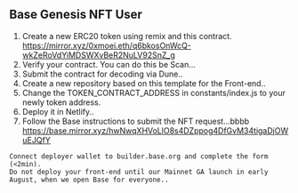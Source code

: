 ## Base Genesis NFT User
1. Create a new ERC20 token using remix and this contract.
https://mirror.xyz/0xmoei.eth/q6bkosOnWcQ-wkZeRoVdYiMDSWXvBeR2NuLV92SnZ_g
2. Verify your contract. You can do this be Scan...
3. Submit the contract for decoding via Dune..
4. Create a new repository based on this template for the Front-end..
5. Change the TOKEN_CONTRACT_ADDRESS in constants/index.js to your newly token address.
6. Deploy it in Netlify..
7. Follow the Base instructions to submit the NFT request...bbbb
https://base.mirror.xyz/hwNwqXHVoLlO8s4DZppog4DfGvM34tigaDjOWuEJQfY
```
Connect deployer wallet to builder.base.org and complete the form (<2min).
Do not deploy your front-end until our Mainnet GA launch in early August, when we open Base for everyone..
```
